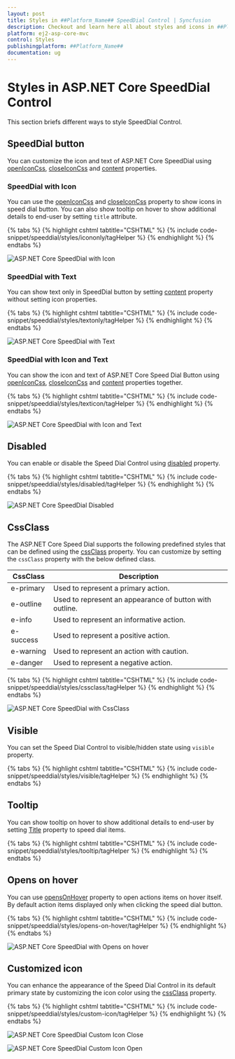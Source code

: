 ```yaml
---
layout: post
title: Styles in ##Platform_Name## SpeedDial Control | Syncfusion
description: Checkout and learn here all about styles and icons in ##Platform_Name## SpeedDial control of Syncfusion Essential JS 2 and more details.
platform: ej2-asp-core-mvc
control: Styles
publishingplatform: ##Platform_Name##
documentation: ug
---
```


# Styles in ASP.NET Core SpeedDial Control

This section briefs different ways to style SpeedDial Control.

## SpeedDial button

You can customize the icon and text of ASP.NET Core SpeedDial using [openIconCss](https://help.syncfusion.com/cr/aspnetcore-js2/Syncfusion.EJ2.Buttons.SpeedDial.html#Syncfusion_EJ2_Buttons_SpeedDial_OpenIconCss), [closeIconCss](https://help.syncfusion.com/cr/aspnetcore-js2/Syncfusion.EJ2.Buttons.SpeedDial.html#Syncfusion_EJ2_Buttons_SpeedDial_CloseIconCss) and [content](https://help.syncfusion.com/cr/aspnetcore-js2/Syncfusion.EJ2.Buttons.SpeedDial.html#Syncfusion_EJ2_Buttons_SpeedDial_Content) properties.

### SpeedDial with Icon

You can use the [openIconCss](https://help.syncfusion.com/cr/aspnetcore-js2/Syncfusion.EJ2.Buttons.SpeedDial.html#Syncfusion_EJ2_Buttons_SpeedDial_OpenIconCss) and [closeIconCss](https://help.syncfusion.com/cr/aspnetcore-js2/Syncfusion.EJ2.Buttons.SpeedDial.html#Syncfusion_EJ2_Buttons_SpeedDial_CloseIconCss) property to show icons in speed dial button. You can also show tooltip on hover to show additional details to end-user by setting `title` attribute.

{% tabs %}
{% highlight cshtml tabtitle="CSHTML" %}
{% include code-snippet/speeddial/styles/icononly/tagHelper %}
{% endhighlight %}
{% endtabs %}

![ASP.NET Core SpeedDial with Icon](images/SpeedDial-IconOnly.png)

### SpeedDial with Text

You can show text only in SpeedDial button by setting [content](https://help.syncfusion.com/cr/aspnetcore-js2/Syncfusion.EJ2.Buttons.SpeedDial.html#Syncfusion_EJ2_Buttons_SpeedDial_Content) property without setting icon properties.

{% tabs %}
{% highlight cshtml tabtitle="CSHTML" %}
{% include code-snippet/speeddial/styles/textonly/tagHelper %}
{% endhighlight %}
{% endtabs %}

![ASP.NET Core SpeedDial with Text](images/SpeedDial-TextOnly.png)

### SpeedDial with Icon and Text

You can show the icon and text of ASP.NET Core Speed Dial Button using [openIconCss](https://help.syncfusion.com/cr/aspnetcore-js2/Syncfusion.EJ2.Buttons.SpeedDial.html#Syncfusion_EJ2_Buttons_SpeedDial_OpenIconCss), [closeIconCss](https://help.syncfusion.com/cr/aspnetcore-js2/Syncfusion.EJ2.Buttons.SpeedDial.html#Syncfusion_EJ2_Buttons_SpeedDial_CloseIconCss) and [content](https://help.syncfusion.com/cr/aspnetcore-js2/Syncfusion.EJ2.Buttons.SpeedDial.html#Syncfusion_EJ2_Buttons_SpeedDial_Content) properties together.

{% tabs %}
{% highlight cshtml tabtitle="CSHTML" %}
{% include code-snippet/speeddial/styles/texticon/tagHelper %}
{% endhighlight %}
{% endtabs %}

![ASP.NET Core SpeedDial with Icon and Text](images/SpeedDial-IconText.png)

## Disabled

You can enable or disable the Speed Dial Control using [disabled](https://help.syncfusion.com/cr/aspnetcore-js2/Syncfusion.EJ2.Buttons.SpeedDial.html#Syncfusion_EJ2_Buttons_SpeedDial_Disabled) property.

{% tabs %}
{% highlight cshtml tabtitle="CSHTML" %}
{% include code-snippet/speeddial/styles/disabled/tagHelper %}
{% endhighlight %}
{% endtabs %}

![ASP.NET Core SpeedDial Disabled](images/SpeedDial-Disabled.png)

## CssClass

The ASP.NET Core Speed Dial supports the following predefined styles that can be defined using the [cssClass](https://help.syncfusion.com/cr/aspnetcore-js2/Syncfusion.EJ2.Buttons.SpeedDial.html#Syncfusion_EJ2_Buttons_SpeedDial_CssClass) property. You can customize by setting the `cssClass` property with the below defined class.

| CssClass | Description |
| -------- | -------- |
| e-primary | Used to represent a primary action. |
| e-outline |  Used to represent an appearance of button with outline. |
| e-info |  Used to represent an informative action. |
| e-success | Used to represent a positive action. |
| e-warning | Used to represent an action with caution. |
| e-danger | Used to represent a negative action. |

{% tabs %}
{% highlight cshtml tabtitle="CSHTML" %}
{% include code-snippet/speeddial/styles/cssclass/tagHelper %}
{% endhighlight %}
{% endtabs %}

![ASP.NET Core SpeedDial with CssClass](images/SpeedDial-Cssclass.png)

## Visible

You can set the Speed Dial Control to visible/hidden state using `visible` property.

{% tabs %}
{% highlight cshtml tabtitle="CSHTML" %}
{% include code-snippet/speeddial/styles/visible/tagHelper %}
{% endhighlight %}
{% endtabs %}

## Tooltip

You can show tooltip on hover to show additional details to end-user by setting [Title](https://help.syncfusion.com/cr/aspnetcore-js2/Syncfusion.EJ2.Buttons.SpeedDialItem.html#Syncfusion_EJ2_Buttons_SpeedDialItem_Title) property to speed dial items.

{% tabs %}
{% highlight cshtml tabtitle="CSHTML" %}
{% include code-snippet/speeddial/styles/tooltip/tagHelper %}
{% endhighlight %}
{% endtabs %}

## Opens on hover

You can use [opensOnHover](https://help.syncfusion.com/cr/aspnetcore-js2/Syncfusion.EJ2.Buttons.SpeedDial.html#Syncfusion_EJ2_Buttons_SpeedDial_OpensOnHover) property to open actions items on hover itself. By default action items displayed only when clicking the speed dial button.

{% tabs %}
{% highlight cshtml tabtitle="CSHTML" %}
{% include code-snippet/speeddial/styles/opens-on-hover/tagHelper %}
{% endhighlight %}
{% endtabs %}

![ASP.NET Core SpeedDial with Opens on hover](images/SpeedDial-OpensOnHover.png)

## Customized icon

You can enhance the appearance of the Speed Dial Control in its default primary state by customizing the icon color using the [cssClass](https://help.syncfusion.com/cr/aspnetcore-js2/Syncfusion.EJ2.Buttons.SpeedDial.html#Syncfusion_EJ2_Buttons_SpeedDial_CssClass) property.

{% tabs %}
{% highlight cshtml tabtitle="CSHTML" %}
{% include code-snippet/speeddial/styles/custom-icon/tagHelper %}
{% endhighlight %}
{% endtabs %}

![ASP.NET Core SpeedDial Custom Icon Close](images/SpeedDial-CustomIcon-Close.png)

![ASP.NET Core SpeedDial Custom Icon Open](images/SpeedDial-CustomIcon-Open.png)